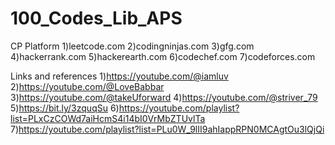 # 100_Codes_Lib_APS

CP Platform
1)leetcode.com
2)codingninjas.com
3)gfg.com
4)hackerrank.com
5)hackerearth.com
6)codechef.com
7)codeforces.com

Links and references
1)https://youtube.com/@iamluv
2)https://youtube.com/@LoveBabbar
3)https://youtube.com/@takeUforward
4)https://youtube.com/@striver_79
5)https://bit.ly/3zquqSu
6)https://youtube.com/playlist?list=PLxCzCOWd7aiHcmS4i14bI0VrMbZTUvlTa
7)https://youtube.com/playlist?list=PLu0W_9lII9ahIappRPN0MCAgtOu3lQjQi